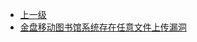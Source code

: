 * [上一级](docs/wy876_poc/)
* [金盘移动图书馆系统存在任意文件上传漏洞](docs/wy876_poc/%E9%87%91%E7%9B%98%E7%A7%BB%E5%8A%A8%E5%9B%BE%E4%B9%A6%E9%A6%86%E7%B3%BB%E7%BB%9F/%E9%87%91%E7%9B%98%E7%A7%BB%E5%8A%A8%E5%9B%BE%E4%B9%A6%E9%A6%86%E7%B3%BB%E7%BB%9F%E5%AD%98%E5%9C%A8%E4%BB%BB%E6%84%8F%E6%96%87%E4%BB%B6%E4%B8%8A%E4%BC%A0%E6%BC%8F%E6%B4%9E.md)
